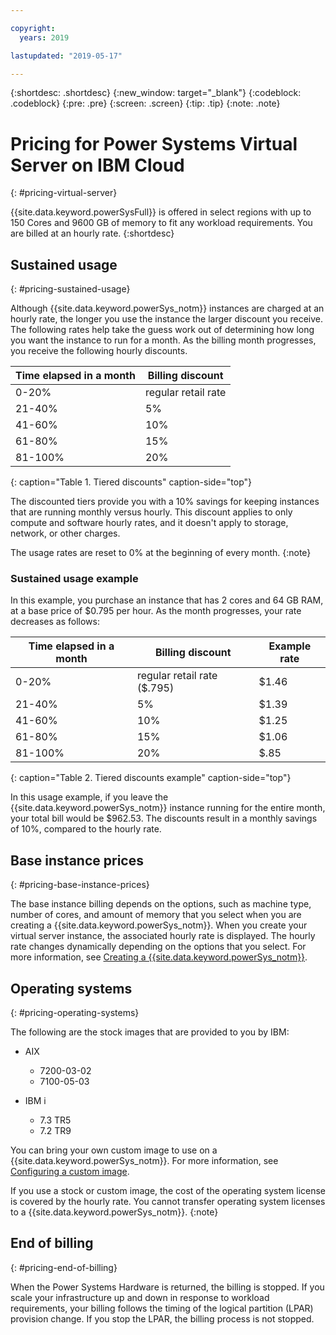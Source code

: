 ```yaml
---

copyright:
  years: 2019

lastupdated: "2019-05-17"

---
```


{:shortdesc: .shortdesc}
{:new_window: target="_blank"}
{:codeblock: .codeblock}
{:pre: .pre}
{:screen: .screen}
{:tip: .tip}
{:note: .note}

# Pricing for Power Systems Virtual Server on IBM Cloud
{: #pricing-virtual-server}

{{site.data.keyword.powerSysFull}} is offered in select regions with up to 150 Cores and 9600 GB of memory to fit any workload requirements. You are billed at an hourly rate.
{:shortdesc}

## Sustained usage
{: #pricing-sustained-usage}

Although {{site.data.keyword.powerSys_notm}} instances are charged at an hourly rate, the longer you use the instance the larger discount you receive. The following rates help take the guess work out of determining how long you want the instance to run for a month. As the billing month progresses, you receive the following hourly discounts.

| Time elapsed in a month       | Billing discount  |
| ----------------------------- | ----------------- |
| 0-20%                         | regular retail rate |
| 21-40%                        | 5%        |
| 41-60%                        | 10%       |
| 61-80%                        | 15%        |
| 81-100%                       | 20% |
{: caption="Table 1. Tiered discounts" caption-side="top"}

The discounted tiers provide you with a 10% savings for keeping instances that are running monthly versus hourly. This discount applies to only compute and software hourly rates, and it doesn't apply to storage, network, or other charges.

The usage rates are reset to 0% at the beginning of every month.
{:note}

### Sustained usage example
In this example, you purchase an instance that has 2 cores and 64 GB RAM, at a base price of $0.795 per hour. As the month progresses, your rate decreases as follows:

| Time elapsed in a month       | Billing discount  |  Example rate     |
| ----------------------------- | ----------------- | -------- |
| 0-20%                         | regular retail rate ($.795) | $1.46    |
| 21-40%                        | 5%        |   $1.39   |
| 41-60%                        | 10%       |    $1.25  |
| 61-80%                        | 15%        |    $1.06 |
| 81-100%                       | 20% |       $.85      |
{: caption="Table 2. Tiered discounts example" caption-side="top"}

In this usage example, if you leave the {{site.data.keyword.powerSys_notm}} instance running for the entire month, your total bill would be $962.53. The discounts result in a monthly savings of 10%, compared to the hourly rate.

## Base instance prices
{: #pricing-base-instance-prices}

The base instance billing depends on the options, such as machine type, number of cores, and amount of memory that you select when you are creating a {{site.data.keyword.powerSys_notm}}. When you create your virtual server instance, the associated hourly rate is displayed. The hourly rate changes dynamically depending on the options that you select. For more information, see [Creating a {{site.data.keyword.powerSys_notm}}](/docs/infrastructure/power-iaas?topic=power-iaas-creating-power-virtual-server#creating-power-virtual-server).

## Operating systems
{: #pricing-operating-systems}

The following are the stock images that are provided to you by IBM:
* AIX
  * 7200-03-02
  * 7100-05-03

* IBM i
  * 7.3 TR5
  * 7.2 TR9

You can bring your own custom image to use on a {{site.data.keyword.powerSys_notm}}. For more information, see [Configuring a custom image](/docs/infrastructure/power-iaas?topic=power-iaas-configuring-custom-image#configuring-custom-image).

If you use a stock or custom image, the cost of the operating system license is covered by the hourly rate. You cannot transfer operating system licenses to a {{site.data.keyword.powerSys_notm}}.
{:note}

## End of billing
{: #pricing-end-of-billing}

When the Power Systems Hardware is returned, the billing is stopped. If you scale your infrastructure up and down in response to workload requirements, your billing follows the timing of the logical partition (LPAR) provision change. If you stop the LPAR, the billing process is not stopped.